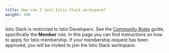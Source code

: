 ```yaml
---
title: How can I join Istio Slack workspace?
weight: 180
---
```


Istio Slack is restricted to Istio Developers. See the [Community Roles](https://github.com/istio/community/blob/master/ROLES.md#member)
guide, specifically the **Member** role. In this page you can find instructions on how to apply for Istio membership.
If your membership request has been approved, you will be invited to join the Istio Slack workspace.
